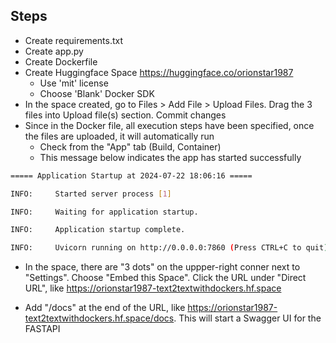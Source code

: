 ## Steps
- Create requirements.txt
- Create app.py
- Create Dockerfile
- Create Huggingface Space https://huggingface.co/orionstar1987
    - Use 'mit' license
    - Choose 'Blank' Docker SDK
- In the space created, go to Files > Add File > Upload Files. Drag the 3 files into Upload file(s) section. Commit changes
- Since in the Docker file, all execution steps have been specified, once the files are uploaded, it will automatically run
    - Check from the "App" tab (Build, Container)
    - This message below indicates the app has started successfully

```bash
===== Application Startup at 2024-07-22 18:06:16 =====

INFO:     Started server process [1]

INFO:     Waiting for application startup.

INFO:     Application startup complete.

INFO:     Uvicorn running on http://0.0.0.0:7860 (Press CTRL+C to quit)

```

- In the space, there are "3 dots" on the uppper-right conner next to "Settings". Choose "Embed this Space". Click the URL under "Direct URL", like https://orionstar1987-text2textwithdockers.hf.space

- Add "/docs" at the end of the URL, like https://orionstar1987-text2textwithdockers.hf.space/docs. This will start a Swagger UI for the FASTAPI
